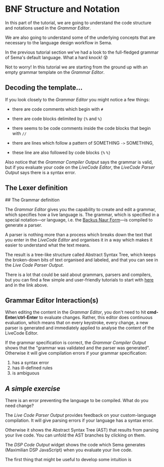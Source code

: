 # BNF Structure and Notation
 
In this part of the tutorial, we are going to understand the code structure and notations used in the *Grammar Editor*. 

We are also going to understand some of the underlying concepts that are necessary to the language design workflow in Sema.

In the previous tutorial section we've had a look to the full-fledged grammar of Sema's default language. What a hard knock! 😵

Not to worry! In this tutorial we are starting from the ground up with an empty grammar template on the *Grammar Editor*.

## Decoding the template...

If you look closely to the *Grammar Editor* you might notice a few things:

*  there are code comments which begin with ```#```

*  there are code blocks delimited by ```{%``` and ```%}```

*  there seems to be code comments inside the code blocks that begin with ```//``` 

*  there are lines which follow a pattern of SOMETHING ```->``` SOMETHING, 

*  these line are also followed by code blocks ```{%``` ```%}```

Also notice that the *Grammar Compiler Output* says the grammar is valid, but if you evaluate your code on the *LiveCode Editor*, the *LiveCode Parser Output* says there is a syntax error.



## The Lexer definition



## The Grammar definition


The *Grammar Editor* gives you the capability to create and edit a grammar, which specifies how a live language is. The grammar, which is specified in a special notation—or language, i.e. the [Backus Naur Form](http://hardmath123.github.io/earley.html)—is compiled to generate a parser.

A parser is nothing more than a process which breaks down the text that you enter in the *LiveCode Editor* and organises it in a way which makes it easier to understand what the text means. 

The result is a tree-like structure called Abstract Syntax Tree, which keeps the broken-down bits of text organised and labeled, and that you can see in the *Live Code Parser Output*. 

There is a lot that could be said about grammars, parsers and compilers, but you can find a few simple and user-friendly tutorials to start with [here](https://medium.com/@gajus/parsing-absolutely-anything-in-javascript-using-earley-algorithm-886edcc31e5e) and in the link above.


## Grammar Editor Interaction(s)

When editing the content in the *Grammar Editor*, you don't need to hit **cmd-Enter**/**ctrl-Enter** to evaluate changes. Rather, this editor does continuous evaluation, which means that on every keystroke, every change, a new parser is generated and immediately applied to analyse the content of the LiveCode Editor.  

If the grammar specification is correct, the *Grammar Compiler Output* shows that the "grammar was validated and the parser was generated". Otherwise it will give compilation errors if your grammar specification: 
1. has a syntax error 
2. has ill-defined rules
3. is ambiguous

## *A simple exercise* 

There is an error preventing the language to be compiled. What do you need change?



The *Live Code Parser Output* provides feedback on your custom-language compilation. It will give parsing errors if your language has a syntax error. 

Otherwise it shows the Abstract Syntax Tree (AST) that results from parsing your live code. You can unfold the AST branches by clicking on them.

The *DSP Code Output* widget shows the code which Sema generates (Maximilian DSP JavaScript) when you evaluate your live code. 

The first thing that might be useful to develop some intuition is 



<!-- the Maximilian DSP -->

<!-- ## Post-It Window -->

<!-- The *Post-It* widget  -->

<!-- ## Store Inspector

The *Store Inspector* widget  -->